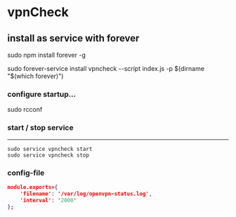 # vpnCheck

## install as service with forever
sudo npm install forever -g

sudo forever-service install vpncheck --script index.js -p $(dirname "$(which forever)")
### configure startup...
sudo rcconf

### start / stop service
----------------
```shell
sudo service vpncheck start
sudo service vpncheck stop
```

### config-file
```json
module.exports={
    'filename': '/var/log/openvpn-status.log',
    'interval': '2000'
};
```
